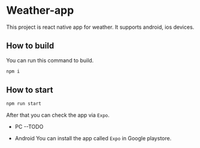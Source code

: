 # Weather-app
This project is react native app for weather. It supports android, ios devices.

## How to build

You can run this command to build.
```bash
npm i
```

## How to start

```bash
npm run start
```

After that you can check the app via `Expo`.

* PC
--TODO

* Android
You can install the app called `Expo` in Google playstore.
